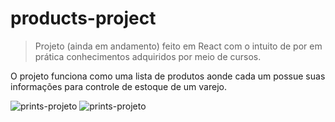 # products-project

> Projeto (ainda em andamento) feito em React com o intuito de por em prática conhecimentos adquiridos por meio de cursos.

O projeto funciona como uma lista de produtos aonde cada um possue suas informações para controle de estoque de um varejo.

![prints-projeto](https://github.com/arthurcarlini/products/src/project_images/project1.png)
![prints-projeto](https://github.com/arthurcarlini/products/src/project_images/project2.png)
